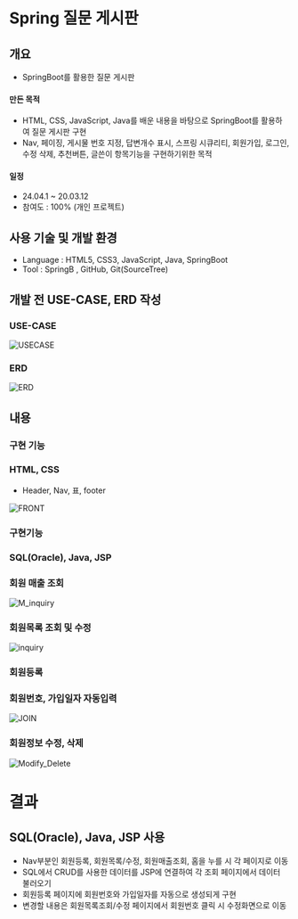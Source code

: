 # Spring 질문 게시판
## 개요
- SpringBoot를 활용한 질문 게시판

#### 만든 목적
- HTML, CSS, JavaScript, Java를 배운 내용을 바탕으로 SpringBoot를 활용하여 질문 게시판 구현
- Nav, 페이징, 게시물 번호 지정, 답변개수 표시, 스프링 시큐리티, 회원가입, 로그인, 수정 삭제, 추천버튼, 글쓴이 항목기능을 구현하기위한 목적

#### 일정
- 24.04.1 ~ 20.03.12
- 참여도 : 100% (개인 프로젝트)

## 사용 기술 및 개발 환경
- Language : HTML5, CSS3, JavaScript, Java, SpringBoot
- Tool : SpringB , GitHub, Git(SourceTree)

## 개발 전 USE-CASE, ERD 작성
### USE-CASE
![USECASE](https://github.com/regdoll031/ShopManagement/assets/145822755/1d170d2a-040b-40d9-a45d-e94a3b2a8702)

### ERD
![ERD](https://github.com/regdoll031/ShopManagement/assets/145822755/5eb1f655-19b2-41c8-b10a-c3c820873c89)


## 내용
### 구현 기능
### HTML, CSS
- Header, Nav, 표, footer

![FRONT](https://github.com/regdoll031/ShopManagement/assets/145822755/c59d3046-d5f9-479c-8194-34430dfe5c3b)

### 구현기능
### SQL(Oracle), Java, JSP

### 회원 매출 조회
![M_inquiry](https://github.com/regdoll031/ShopManagement/assets/145822755/955f1ea3-5700-42d4-91fe-4ee8b8714867)

### 회원목록 조회 및 수정
![inquiry](https://github.com/regdoll031/ShopManagement/assets/145822755/39695bb6-8265-45f3-add0-8a5e67df5391)

### 회원등록
### 회원번호, 가입일자 자동입력
![JOIN](https://github.com/regdoll031/ShopManagement/assets/145822755/8a0c9f99-2e28-412e-b16b-01587ca544b1)

### 회원정보 수정, 삭제
![Modify_Delete](https://github.com/regdoll031/ShopManagement/assets/145822755/c9413a50-83e5-4341-bc9b-dced8fc7c680)



# 결과
## SQL(Oracle), Java, JSP 사용
- Nav부분인 회원등록, 회원목록/수정, 회원매출조회, 홈을 누를 시 각 페이지로 이동
- SQL에서 CRUD를 사용한 데이터를 JSP에 연결하여 각 조회 페이지에서 데이터 불러오기
- 회원등록 페이지에 회원번호와 가입일자를 자동으로 생성되게 구현
- 변경할 내용은 회원목록조회/수정 페이지에서 회원번호 클릭 시 수정화면으로 이동 
